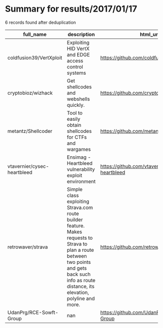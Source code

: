 
# Summary for results/2017/01/17
    
6 records found after deduplication

| full_name | description | html_url | matched_list | matched_count | pushed_at | size | stargazers_count | language | forks_count |
|-----------------------------|----------------------------------------------------------------------------------------------------------------------------------------------------------------------------------------------------|------------------------------------------------|----------------|-----------------|---------------------------|--------|--------------------|------------|---------------|
| coldfusion39/VertXploit | Exploiting HID VertX and EDGE access control systems | https://github.com/coldfusion39/VertXploit | ['exploit'] | 1 | 2017-01-17 15:17:53+00:00 | 40 | 21 | Python | 11 |
| cryptobioz/wizhack | Get shellcodes and webshells quickly. | https://github.com/cryptobioz/wizhack | ['shellcode'] | 1 | 2017-01-17 06:03:17+00:00 | 59 | 2 | Python | 4 |
| metantz/Shellcoder | Tool to easily obtain shellcodes for CTFs and wargames | https://github.com/metantz/Shellcoder | ['shellcode'] | 1 | 2017-01-17 15:17:08+00:00 | 11 | 0 | C | 0 |
| vtavernier/cysec-heartbleed | Ensimag - Heartbleed vulnerability exploit environment | https://github.com/vtavernier/cysec-heartbleed | ['exploit'] | 1 | 2017-01-17 13:34:25+00:00 | 1318 | 0 | Python | 0 |
| retrowaver/strava | Simple class exploiting Strava.com route builder feature. Makes requests to Strava to plan a route between two points and gets back such info as route distance, its elevation, polyline and more. | https://github.com/retrowaver/strava | ['exploit'] | 1 | 2017-01-17 16:50:53+00:00 | 2 | 0 | PHP | 0 |
| UdanPrg/RCE-Sowft-Group | nan | https://github.com/UdanPrg/RCE-Sowft-Group | ['rce'] | 1 | 2017-01-17 23:51:46+00:00 | 46676 | 0 | CSS | 0 |
